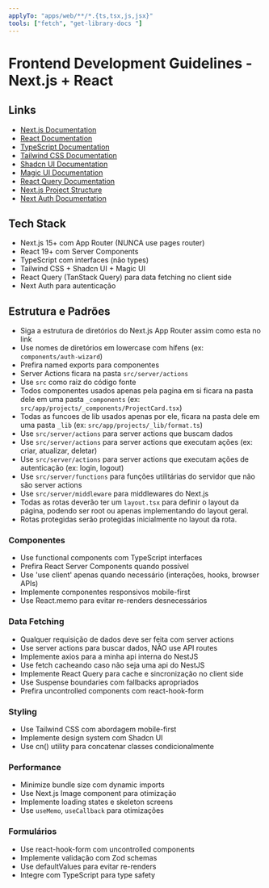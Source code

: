 ```yaml
---
applyTo: "apps/web/**/*.{ts,tsx,js,jsx}"
tools: ["fetch", "get-library-docs "]
---
```


# Frontend Development Guidelines - Next.js + React

## Links
- [Next.js Documentation](https://nextjs.org/docs)
- [React Documentation](https://react.dev/)
- [TypeScript Documentation](https://www.typescriptlang.org/docs/)
- [Tailwind CSS Documentation](https://tailwindcss.com/blog/tailwindcss-v4)
- [Shadcn UI Documentation](https://ui.shadcn.com/docs)
- [Magic UI Documentation](https://magicui.design/docs)
- [React Query Documentation](https://tanstack.com/query/latest/docs/framework/react/overview)
- [Next.js Project Structure](https://nextjs.org/docs/app/getting-started/project-structure)
- [Next Auth Documentation](https://next-auth.js.org/getting-started/introduction)

## Tech Stack

- Next.js 15+ com App Router (NUNCA use pages router)
- React 19+ com Server Components
- TypeScript com interfaces (não types)
- Tailwind CSS + Shadcn UI + Magic UI
- React Query (TanStack Query) para data fetching no client side
- Next Auth para autenticação

## Estrutura e Padrões

- Siga a estrutura de diretórios do Next.js App Router assim como esta no link
- Use nomes de diretórios em lowercase com hífens (ex: `components/auth-wizard`)
- Prefira named exports para componentes
- Server Actions ficara na pasta `src/server/actions`
- Use `src` como raiz do código fonte
- Todos componentes usados apenas pela pagina em si ficara na pasta dele em uma pasta `_components` (ex: `src/app/projects/_components/ProjectCard.tsx`)
- Todas as funcoes de lib usados apenas por ele, ficara na pasta dele em uma pasta `_lib` (ex: `src/app/projects/_lib/format.ts`)
- Use `src/server/actions` para server actions que buscam dados
- Use `src/server/actions` para server actions que executam ações (ex: criar, atualizar, deletar)
- Use `src/server/actions` para server actions que executam ações de autenticação (ex: login, logout)
- Use `src/server/functions` para funções utilitárias do servidor que não são server actions
- Use `src/server/middleware` para middlewares do Next.js
- Todas as rotas deverão ter um `layout.tsx` para definir o layout da página, podendo ser root ou apenas implementando do layout geral.
- Rotas protegidas serão protegidas inicialmente no layout da rota.

### Componentes

- Use functional components com TypeScript interfaces
- Prefira React Server Components quando possível
- Use 'use client' apenas quando necessário (interações, hooks, browser APIs)
- Implemente componentes responsivos mobile-first
- Use React.memo para evitar re-renders desnecessários

### Data Fetching

- Qualquer requisição de dados deve ser feita com server actions
- Use server actions para buscar dados, NÃO use API routes
- Implemente axios para a minha api interna do NestJS
- Use fetch cacheando caso não seja uma api do NestJS
- Implemente React Query para cache e sincronização no client side
- Use Suspense boundaries com fallbacks apropriados
- Prefira uncontrolled components com react-hook-form

### Styling

- Use Tailwind CSS com abordagem mobile-first
- Implemente design system com Shadcn UI
- Use cn() utility para concatenar classes condicionalmente

### Performance

- Minimize bundle size com dynamic imports
- Use Next.js Image component para otimização
- Implemente loading states e skeleton screens
- Use `useMemo`, `useCallback` para otimizações

### Formulários

- Use react-hook-form com uncontrolled components
- Implemente validação com Zod schemas
- Use defaultValues para evitar re-renders
- Integre com TypeScript para type safety

